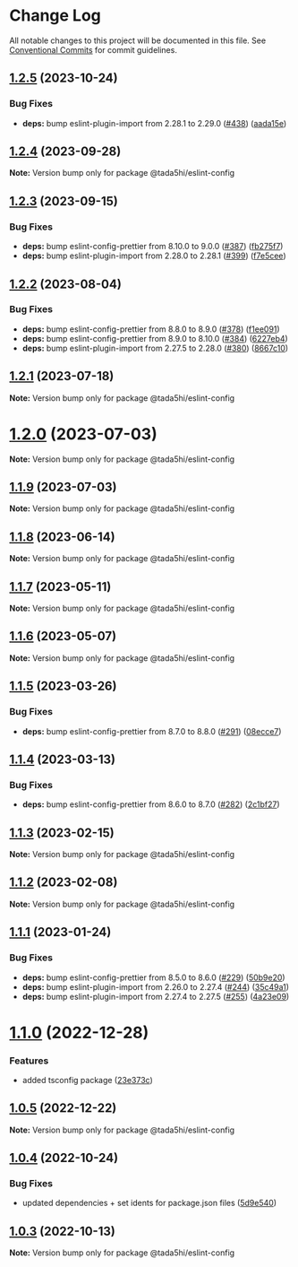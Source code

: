 # Change Log

All notable changes to this project will be documented in this file.
See [Conventional Commits](https://conventionalcommits.org) for commit guidelines.

## [1.2.5](https://github.com/tada5hi/javascript/compare/@tada5hi/eslint-config@1.2.4...@tada5hi/eslint-config@1.2.5) (2023-10-24)


### Bug Fixes

* **deps:** bump eslint-plugin-import from 2.28.1 to 2.29.0 ([#438](https://github.com/tada5hi/javascript/issues/438)) ([aada15e](https://github.com/tada5hi/javascript/commit/aada15efb471dab6786f280d8c82c8459b30330c))





## [1.2.4](https://github.com/tada5hi/javascript/compare/@tada5hi/eslint-config@1.2.3...@tada5hi/eslint-config@1.2.4) (2023-09-28)

**Note:** Version bump only for package @tada5hi/eslint-config





## [1.2.3](https://github.com/tada5hi/javascript/compare/@tada5hi/eslint-config@1.2.2...@tada5hi/eslint-config@1.2.3) (2023-09-15)


### Bug Fixes

* **deps:** bump eslint-config-prettier from 8.10.0 to 9.0.0 ([#387](https://github.com/tada5hi/javascript/issues/387)) ([fb275f7](https://github.com/tada5hi/javascript/commit/fb275f727dcbfd06defa602654e5dd357eb23552))
* **deps:** bump eslint-plugin-import from 2.28.0 to 2.28.1 ([#399](https://github.com/tada5hi/javascript/issues/399)) ([f7e5cee](https://github.com/tada5hi/javascript/commit/f7e5cee43eacb1627376b7a4ede58b599f303102))





## [1.2.2](https://github.com/tada5hi/javascript/compare/@tada5hi/eslint-config@1.2.1...@tada5hi/eslint-config@1.2.2) (2023-08-04)


### Bug Fixes

* **deps:** bump eslint-config-prettier from 8.8.0 to 8.9.0 ([#378](https://github.com/tada5hi/javascript/issues/378)) ([f1ee091](https://github.com/tada5hi/javascript/commit/f1ee0918663d1692ba0551a95b6f684c5ee4f35b))
* **deps:** bump eslint-config-prettier from 8.9.0 to 8.10.0 ([#384](https://github.com/tada5hi/javascript/issues/384)) ([6227eb4](https://github.com/tada5hi/javascript/commit/6227eb4a82c100b4456f1860a286d0cd400c2ff5))
* **deps:** bump eslint-plugin-import from 2.27.5 to 2.28.0 ([#380](https://github.com/tada5hi/javascript/issues/380)) ([8667c10](https://github.com/tada5hi/javascript/commit/8667c104167fc46cbc5999364a867f6dea224dbb))





## [1.2.1](https://github.com/tada5hi/javascript/compare/@tada5hi/eslint-config@1.2.0...@tada5hi/eslint-config@1.2.1) (2023-07-18)

**Note:** Version bump only for package @tada5hi/eslint-config





# [1.2.0](https://github.com/tada5hi/javascript/compare/@tada5hi/eslint-config@1.1.9...@tada5hi/eslint-config@1.2.0) (2023-07-03)

**Note:** Version bump only for package @tada5hi/eslint-config





## [1.1.9](https://github.com/tada5hi/javascript/compare/@tada5hi/eslint-config@1.1.8...@tada5hi/eslint-config@1.1.9) (2023-07-03)

**Note:** Version bump only for package @tada5hi/eslint-config





## [1.1.8](https://github.com/tada5hi/javascript/compare/@tada5hi/eslint-config@1.1.7...@tada5hi/eslint-config@1.1.8) (2023-06-14)

**Note:** Version bump only for package @tada5hi/eslint-config





## [1.1.7](https://github.com/tada5hi/javascript/compare/@tada5hi/eslint-config@1.1.6...@tada5hi/eslint-config@1.1.7) (2023-05-11)

**Note:** Version bump only for package @tada5hi/eslint-config





## [1.1.6](https://github.com/tada5hi/javascript/compare/@tada5hi/eslint-config@1.1.5...@tada5hi/eslint-config@1.1.6) (2023-05-07)

**Note:** Version bump only for package @tada5hi/eslint-config





## [1.1.5](https://github.com/tada5hi/javascript/compare/@tada5hi/eslint-config@1.1.4...@tada5hi/eslint-config@1.1.5) (2023-03-26)


### Bug Fixes

* **deps:** bump eslint-config-prettier from 8.7.0 to 8.8.0 ([#291](https://github.com/tada5hi/javascript/issues/291)) ([08ecce7](https://github.com/tada5hi/javascript/commit/08ecce7e1b5aa49ad12651f24e66796fb62f778a))





## [1.1.4](https://github.com/tada5hi/javascript/compare/@tada5hi/eslint-config@1.1.3...@tada5hi/eslint-config@1.1.4) (2023-03-13)


### Bug Fixes

* **deps:** bump eslint-config-prettier from 8.6.0 to 8.7.0 ([#282](https://github.com/tada5hi/javascript/issues/282)) ([2c1bf27](https://github.com/tada5hi/javascript/commit/2c1bf27e36e2db632e34550e24131440ea507f5c))





## [1.1.3](https://github.com/tada5hi/javascript/compare/@tada5hi/eslint-config@1.1.2...@tada5hi/eslint-config@1.1.3) (2023-02-15)

**Note:** Version bump only for package @tada5hi/eslint-config





## [1.1.2](https://github.com/tada5hi/javascript/compare/@tada5hi/eslint-config@1.1.1...@tada5hi/eslint-config@1.1.2) (2023-02-08)

**Note:** Version bump only for package @tada5hi/eslint-config





## [1.1.1](https://github.com/tada5hi/javascript/compare/@tada5hi/eslint-config@1.1.0...@tada5hi/eslint-config@1.1.1) (2023-01-24)


### Bug Fixes

* **deps:** bump eslint-config-prettier from 8.5.0 to 8.6.0 ([#229](https://github.com/tada5hi/javascript/issues/229)) ([50b9e20](https://github.com/tada5hi/javascript/commit/50b9e20a7ce936292baf14543546e5721e174e5d))
* **deps:** bump eslint-plugin-import from 2.26.0 to 2.27.4 ([#244](https://github.com/tada5hi/javascript/issues/244)) ([35c49a1](https://github.com/tada5hi/javascript/commit/35c49a1f45133afdaae17cb63e7344014b6ee3f5))
* **deps:** bump eslint-plugin-import from 2.27.4 to 2.27.5 ([#255](https://github.com/tada5hi/javascript/issues/255)) ([4a23e09](https://github.com/tada5hi/javascript/commit/4a23e09db16096253a6161c4bfc041515e7d54eb))





# [1.1.0](https://github.com/tada5hi/javascript/compare/@tada5hi/eslint-config@1.0.5...@tada5hi/eslint-config@1.1.0) (2022-12-28)


### Features

* added tsconfig package ([23e373c](https://github.com/tada5hi/javascript/commit/23e373ce7eaaa63f977f09f789c57811f2d61c43))





## [1.0.5](https://github.com/tada5hi/javascript/compare/@tada5hi/eslint-config@1.0.4...@tada5hi/eslint-config@1.0.5) (2022-12-22)

**Note:** Version bump only for package @tada5hi/eslint-config





## [1.0.4](https://github.com/tada5hi/javascript/compare/@tada5hi/eslint-config@1.0.3...@tada5hi/eslint-config@1.0.4) (2022-10-24)

### Bug Fixes

- updated dependencies + set idents for package.json files ([5d9e540](https://github.com/tada5hi/javascript/commit/5d9e540ea7e032194cfd913f7345d6ae7abe315e))

## [1.0.3](https://github.com/tada5hi/javascript/compare/@tada5hi/eslint-config@1.0.2...@tada5hi/eslint-config@1.0.3) (2022-10-13)

**Note:** Version bump only for package @tada5hi/eslint-config

